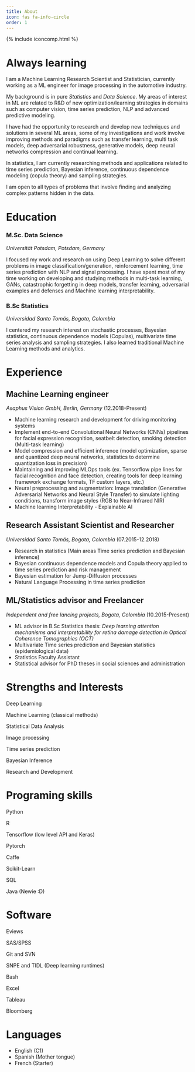 ```yaml
---
title: About
icon: fas fa-info-circle
order: 1
---
```



<!-- <script src="https://code.iconify.design/2/2.0.3/iconify.min.js"></script> -->

{% include iconcomp.html %}


# Always learning

I am a Machine Learning Research Scientist and Statistician, currently working as a ML engineer for image processing in the automotive industry. 

My background is in pure *Statistics* and *Data Science*. My areas of interest in ML are related to R&D of new optimization/learning strategies in domains such as computer vision, time series prediction, NLP and advanced predictive modeling.

I have had the opportunity to research and develop new techniques and solutions in several ML areas, some of my investigations and work involve improving methods and paradigms such as transfer learning, multi task models, deep adversarial robustness, generative models, deep neural networks compression and continual learning.

In statistics, I am currently researching methods and applications related to time series prediction, Bayesian inference, continuous dependence modeling (copula theory) and sampling strategies.

I am open to all types of problems that involve finding and analyzing complex patterns hidden in the data.

# Education 

### M.Sc. Data Science

*Universität Potsdam, Potsdam, Germany*

I focused my work and research on using Deep Learning to solve different problems in image classification/generation, reinforcement learning, time series prediction with NLP and signal processing. I have spent most of my time working on developing and studying methods in multi-task learning, GANs, catastrophic forgetting in deep models, transfer learning, adversarial examples and defenses and Machine learning interpretability.


### B.Sc Statistics

*Universidad Santo Tomás, Bogota, Colombia*

I centered my research interest on stochastic processes, Bayesian statistics, continuous dependence models (Copulas), multivariate time series analysis and sampling strategies. I also learned traditional Machine Learning methods and analytics.


# Experience

## Machine Learning engineer 

*Asaphus Vision GmbH, Berlin, Germany* (12.2018-Present)

- Machine learning research and development for driving monitoring systems
- Implement end-to-end Convolutional Neural Networks (CNNs) pipelines for facial expression recognition, seatbelt detection, smoking detection (Multi-task learning)
- Model compression and efficient inference (model optimization, sparse and quantized deep neural networks, statistics to determine quantization loss in precision)
- Maintaining and improving MLOps tools (ex. Tensorflow pipe lines for facial recognition and face detection, creating tools for deep learning framework exchange formats, TF custom layers, etc.)
- Neural preprocessing and augmentation: Image translation (Generative Adversarial Networks and Neural Style Transfer) to simulate lighting conditions, transform image styles (RGB to Near-Infrared NIR)
- Machine learning Interpretability - Explainable AI  

## Research Assistant Scientist and Researcher

*Universidad Santo Tomás, Bogota, Colombia* (07.2015-12.2018)
- Research in statistics (Main areas Time series prediction and Bayesian inference)
- Bayesian continuous dependence models and Copula theory applied to time series prediction and risk management
- Bayesian estimation for Jump-Diffusion processes
- Natural Language Processing in time series prediction


## ML/Statistics advisor and Freelancer

*Independent and free lancing projects, Bogota, Colombia* (10.2015-Present)

- ML advisor in B.Sc Statistics thesis: *Deep learning attention mechanisms and interpretability for retina damage detection in Optical Coherence Tomographies (OCT)*
- Multivariate Time series prediction and Bayesian statistics (epidemiological data)
- Statistics Faculty Assistant
- Statistical advisor for PhD theses in social sciences and administration


# Strengths and Interests


<span class="iconify-inline" data-icon="carbon:machine-learning-model" style="color: #ffbb2c"></span>
Deep Learning

<span class="iconify-inline" data-icon="carbon:machine-learning" style="color: #5578ff"></span> Machine Learning (classical methods)

<span class="iconify" data-icon="whh-statistics" style="color: #e80368"></span> Statistical Data Analysis

<span class="iconify-inline" data-icon="akar-icons:image" style="color: #e361ff"></span> Image processing

<span class="iconify-inline" data-icon="wpf-statistics" style="color: #47aeff"></span> Time series prediction 

<span class="iconify-inline" data-icon="carbon-data-vis-1" style="color: #ffa76e"></span> Bayesian Inference

<span class="iconify-inline" data-icon="bi-chat-text-fill" style="color: #11dbcf"></span> Research and Development 



# Programing skills

<span class="iconify-inline" data-icon="logos:python"></span> Python

<span class="iconify-inline" data-icon="cib:rstudio"></span> R

<span class="iconify-inline" data-icon="cib:tensorflow" style="color: #ff8300;"></span>  Tensorflow (low level API and Keras)

<span class="iconify-inline" data-icon="logos:pytorch"></span> Pytorch

<span class="iconify-inline" data-icon="file-icons:caffe2"></span> Caffe

<span class="iconify-inline" data-icon="simple-icons:scikitlearn" style="color: #ffffff"></span> Scikit-Learn

<span class="iconify-inline" data-icon="vscode-icons:file-type-sql"></span> SQL

<span class="iconify-inline" data-icon="logos-java"></span> Java (Newie :D)


# Software

<span class="iconify-inline" data-icon="emojione-v1:stock-chart"></span> Eviews

<span class="iconify-inline" data-icon="bx-bx-stats"></span> SAS/SPSS

<span class="iconify-inline" data-icon="logos-git-icon"></span> Git and SVN

<span class="iconify-inline" data-icon="emojione:robot-face"></span> SNPE and TIDL (Deep learning 
runtimes)

<span class="iconify-inline" data-icon="logos-bash-icon"></span> Bash

<span class="iconify-inline" data-icon="vscode-icons:file-type-excel"></span> Excel

<span class="iconify-inline" data-icon="logos-tableau-icon"></span> Tableau

<span class="iconify-inline" data-icon="ri-stock-fill"></span> Bloomberg



# Languages

- English (C1)
- Spanish (Mother tongue)
- French (Starter)